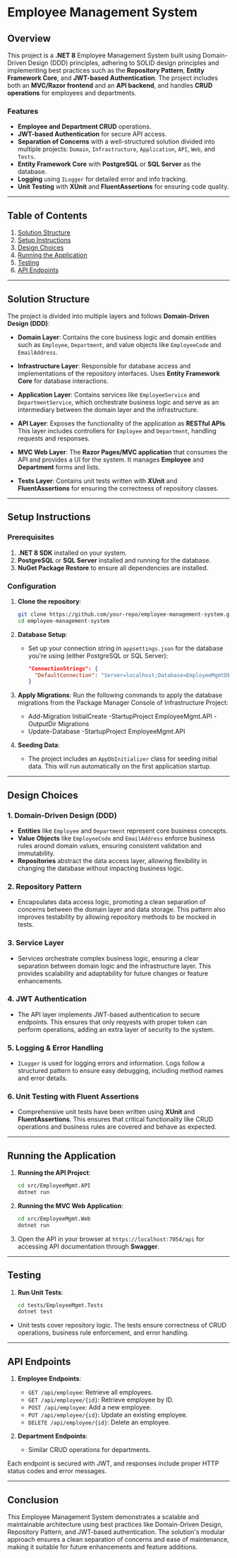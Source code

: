 # Employee Management System

## Overview
This project is a **.NET 8** Employee Management System built using Domain-Driven Design (DDD) principles, adhering to SOLID design principles and implementing best practices such as the **Repository Pattern**, **Entity Framework Core**, and **JWT-based Authentication**. The project includes both an **MVC/Razor frontend** and an **API backend**, and handles **CRUD operations** for employees and departments.

### Features
- **Employee and Department CRUD** operations.
- **JWT-based Authentication** for secure API access.
- **Separation of Concerns** with a well-structured solution divided into multiple projects: `Domain`, `Infrastructure`, `Application`, `API`, `Web`, and `Tests`.
- **Entity Framework Core** with **PostgreSQL** or **SQL Server** as the database.
- **Logging** using `ILogger` for detailed error and info tracking.
- **Unit Testing** with **XUnit** and **FluentAssertions** for ensuring code quality.

---

## Table of Contents
1. [Solution Structure](#solution-structure)
2. [Setup Instructions](#setup-instructions)
3. [Design Choices](#design-choices)
4. [Running the Application](#running-the-application)
5. [Testing](#testing)
6. [API Endpoints](#api-endpoints)

---

## Solution Structure

The project is divided into multiple layers and follows **Domain-Driven Design (DDD)**:

- **Domain Layer**: Contains the core business logic and domain entities such as `Employee`, `Department`, and value objects like `EmployeeCode` and `EmailAddress`.
  
- **Infrastructure Layer**: Responsible for database access and implementations of the repository interfaces. Uses **Entity Framework Core** for database interactions.

- **Application Layer**: Contains services like `EmployeeService` and `DepartmentService`, which orchestrate business logic and serve as an intermediary between the domain layer and the infrastructure.

- **API Layer**: Exposes the functionality of the application as **RESTful APIs**. This layer includes controllers for `Employee` and `Department`, handling requests and responses.

- **MVC Web Layer**: The **Razor Pages/MVC application** that consumes the API and provides a UI for the system. It manages **Employee** and **Department** forms and lists.

- **Tests Layer**: Contains unit tests written with **XUnit** and **FluentAssertions** for ensuring the correctness of repository classes.

---

## Setup Instructions

### Prerequisites
1. **.NET 8 SDK** installed on your system.
2. **PostgreSQL** or **SQL Server** installed and running for the database.
3. **NuGet Package Restore** to ensure all dependencies are installed.

### Configuration

1. **Clone the repository**:
    ```bash
    git clone https://github.com/your-repo/employee-management-system.git
    cd employee-management-system
    ```

2. **Database Setup**:
    - Set up your connection string in `appsettings.json` for the database you're using (either PostgreSQL or SQL Server):
      ```json
      "ConnectionStrings": {
        "DefaultConnection": "Server=localhost;Database=EmployeeMgmtDb;User Id=your-username;Password=your-password;"
      }
      ```

3. **Apply Migrations**:
    Run the following commands to apply the database migrations from the Package Manager Console of Infrastructure Project:
    - Add-Migration InitialCreate -StartupProject EmployeeMgmt.API -OutputDir Migrations
    - Update-Database -StartupProject EmployeeMgmt.API



5. **Seeding Data**:
    - The project includes an `AppDbInitializer` class for seeding initial data. This will run automatically on the first application startup.

---

## Design Choices

### 1. **Domain-Driven Design (DDD)**
   - **Entities** like `Employee` and `Department` represent core business concepts.
   - **Value Objects** like `EmployeeCode` and `EmailAddress` enforce business rules around domain values, ensuring consistent validation and immutability.
   - **Repositories** abstract the data access layer, allowing flexibility in changing the database without impacting business logic.

### 2. **Repository Pattern**
   - Encapsulates data access logic, promoting a clean separation of concerns between the domain layer and data storage. This pattern also improves testability by allowing repository methods to be mocked in tests.

### 3. **Service Layer**
   - Services orchestrate complex business logic, ensuring a clear separation between domain logic and the infrastructure layer. This provides scalability and adaptability for future changes or feature enhancements.

### 4. **JWT Authentication**
   - The API layer implements JWT-based authentication to secure endpoints. This ensures that only reqyests with proper token can perform operations, adding an extra layer of security to the system.

### 5. **Logging & Error Handling**
   - `ILogger` is used for logging errors and information. Logs follow a structured pattern to ensure easy debugging, including method names and error details.

### 6. **Unit Testing with Fluent Assertions**
   - Comprehensive unit tests have been written using **XUnit** and **FluentAssertions**. This ensures that critical functionality like CRUD operations and business rules are covered and behave as expected.

---

## Running the Application

1. **Running the API Project**:
    ```bash
    cd src/EmployeeMgmt.API
    dotnet run
    ```

2. **Running the MVC Web Application**:
    ```bash
    cd src/EmployeeMgmt.Web
    dotnet run
    ```

3. Open the API in your browser at `https://localhost:7054/api` for accessing API documentation through **Swagger**.

---

## Testing

1. **Run Unit Tests**:
    ```bash
    cd tests/EmployeeMgmt.Tests
    dotnet test
    ```

- Unit tests cover repository logic. The tests ensure correctness of CRUD operations, business rule enforcement, and error handling.

---

## API Endpoints

1. **Employee Endpoints**:
    - `GET /api/employee`: Retrieve all employees.
    - `GET /api/employee/{id}`: Retrieve employee by ID.
    - `POST /api/employee`: Add a new employee.
    - `PUT /api/employee/{id}`: Update an existing employee.
    - `DELETE /api/employee/{id}`: Delete an employee.

2. **Department Endpoints**:
    - Similar CRUD operations for departments.

Each endpoint is secured with JWT, and responses include proper HTTP status codes and error messages.

---

## Conclusion

This Employee Management System demonstrates a scalable and maintainable architecture using best practices like Domain-Driven Design, Repository Pattern, and JWT-based authentication. The solution's modular approach ensures a clean separation of concerns and ease of maintenance, making it suitable for future enhancements and feature additions.
